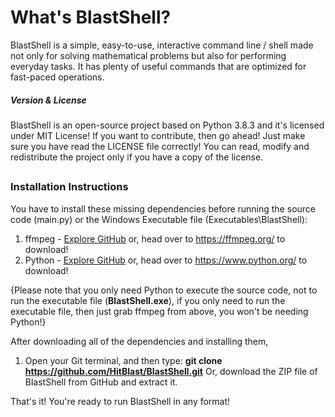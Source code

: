 # **What's BlastShell?**
 BlastShell is a simple, easy-to-use, interactive command line / shell made not only for solving mathematical problems but also for performing everyday tasks. It has plenty of useful commands that are optimized for fast-paced operations.
 
##### _Version & License_
 BlastShell is an open-source project based on Python 3.8.3 and it's licensed under MIT License! If you want to contribute, then go ahead! Just make sure you have read the LICENSE file correctly!
 You can read, modify and redistribute the project only if you have a copy of the license.

##
### Installation Instructions
You have to install these missing dependencies before running the source code (main.py) or the Windows Executable file (Executables\BlastShell):
 1. ffmpeg - [Explore GitHub](https://github.com/FFmpeg/FFmpeg) or, head over to https://ffmpeg.org/ to download!
 2. Python - [Explore GitHub](https://github.com/python/) or, head over to https://www.python.org/ to download!

{Please note that you only need Python to execute the source code, not to run the executable file (**BlastShell.exe**), if you only need to run the executable file, then just grab ffmpeg from above, you won't be needing Python!}

After downloading all of the dependencies and installing them,
 1. Open your Git terminal, and then type: **git clone https://github.com/HitBlast/BlastShell.git**
    Or, download the ZIP file of BlastShell from GitHub and extract it.
    
That's it! You're ready to run BlastShell in any format!
